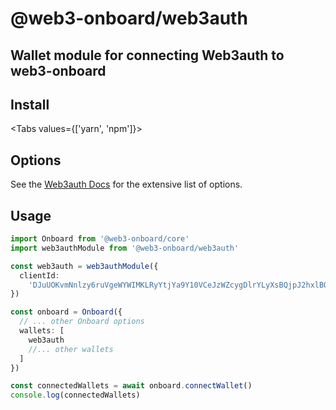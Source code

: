 <script>
    import { Tabs, TabPanel } from '$lib/components'
    import { InstallYarnWeb3Auth, InstallNpmWeb3Auth } from '$lib/components/code-snippets/packages'
</script>

# @web3-onboard/web3auth

## Wallet module for connecting Web3auth to web3-onboard

## Install


<Tabs values={['yarn', 'npm']}>
  <TabPanel value="yarn"><InstallYarnWeb3Auth /></TabPanel>
  <TabPanel value="npm"><InstallNpmWeb3Auth /></TabPanel>
</Tabs> 

## Options

See the [Web3auth Docs](https://docs.web3auth.io/api-reference/web/plugnplay) for the extensive list of options.

## Usage

```typescript
import Onboard from '@web3-onboard/core'
import web3authModule from '@web3-onboard/web3auth'

const web3auth = web3authModule({
  clientId:
    'DJuUOKvmNnlzy6ruVgeWYWIMKLRyYtjYa9Y10VCeJzWZcygDlrYLyXsBQjpJ2hxlBO9dnl8t9GmAC2qOP5vnIGo'
})

const onboard = Onboard({
  // ... other Onboard options
  wallets: [
    web3auth
    //... other wallets
  ]
})

const connectedWallets = await onboard.connectWallet()
console.log(connectedWallets)
```